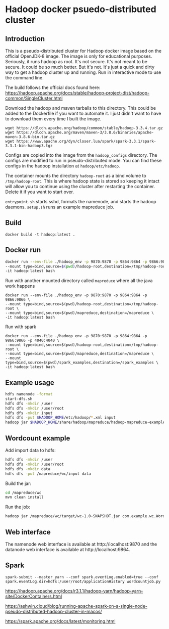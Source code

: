 # Hadoop docker psuedo-distributed cluster

## Introduction
This is a pseudo-distributed cluster for Hadoop docker image based on the official OpenJDK-8 image. The image is only for educational purposes. Seriously, it runs hadoop as root. It's not secure. It's not meant to be secure. It could be so much better. But it's not. It's just a quick and dirty way to get a hadoop cluster up and running. Run in interactive mode to use the command line.

The build follows the official docs found here:
https://hadoop.apache.org/docs/stable/hadoop-project-dist/hadoop-common/SingleCluster.html

Download the hadoop and maven tarballs to this directory. This could be added to the Dockerfile if you want to automate it. I just didn't want to have to download them every time I built the image.
```
wget https://dlcdn.apache.org/hadoop/common/stable/hadoop-3.3.4.tar.gz
wget https://dlcdn.apache.org/maven/maven-3/3.8.6/binaries/apache-maven-3.8.6-bin.tar.gz
wget https://www.apache.org/dyn/closer.lua/spark/spark-3.3.1/spark-3.3.1-bin-hadoop3.tgz
```

Configs are copied into the image from the `hadoop_configs` directory. The configs are modified to run in pseudo-distributed mode. You can find these configs in the hadoop installation at `hadoop/etc/hadoop`.

The container mounts the directory `hadoop-root` as a bind volume to `/tmp/hadoop-root`. This is where hadoop state is stored so keeping it intact will allow you to continue using the cluster after restarting the container. Delete it if you want to start over.

`entrypoint.sh` starts sshd, formats the namenode, and starts the hadoop daemons. `setup.sh` runs an example mapreduce job.

## Build
```
docker build -t hadoop:latest .
```
## Docker run

```bash
docker run --env-file ./hadoop_env -p 9870:9870 -p 9864:9864 -p 9866:9866 \
--mount type=bind,source=$(pwd)/hadoop-root,destination=/tmp/hadoop-root \
-it hadoop:latest bash
```

Run with another mounted directory called `mapreduce` where all the java work happens
```
docker run --env-file ./hadoop_env -p 9870:9870 -p 9864:9864 -p 9866:9866 \
--mount type=bind,source=$(pwd)/hadoop-root,destination=/tmp/hadoop-root \
--mount type=bind,source=$(pwd)/mapreduce,destination=/mapreduce \
-it hadoop:latest bash
```

Run with spark
```
docker run --env-file ./hadoop_env -p 9870:9870 -p 9864:9864 -p 9866:9866 -p 4040:4040 \
--mount type=bind,source=$(pwd)/hadoop-root,destination=/tmp/hadoop-root \
--mount type=bind,source=$(pwd)/mapreduce,destination=/mapreduce \
--mount type=bind,source=$(pwd)/spark_examples,destination=/spark_examples \
-it hadoop:latest bash
```
## Example usage

```bash
hdfs namenode -format
start-dfs.sh
hdfs dfs -mkdir /user
hdfs dfs -mkdir /user/root
hdfs dfs -mkdir input
hdfs dfs -put $HADOOP_HOME/etc/hadoop/*.xml input
hadoop jar $HADOOP_HOME/share/hadoop/mapreduce/hadoop-mapreduce-examples-3.3.4.jar grep input output 'dfs[a-z.]+'
```

## Wordcount example

Add import data to hdfs:

```bash
hdfs dfs -mkdir /user
hdfs dfs -mkdir /user/root
hdfs dfs -mkdir data
hdfs dfs -put /mapreduce/wc/input data
```

Build the jar:

```bash
cd /mapreduce/wc
mvn clean install
```

Run the job:

```bash
hadoop jar /mapreduce/wc/target/wc-1.0-SNAPSHOT.jar com.example.wc.WordCount input output
```

## Web interface
The namenode web interface is available at http://localhost:9870 and the datanode web interface is available at http://localhost:9864.

## Spark

```
spark-submit --master yarn --conf spark.eventLog.enabled=true --conf  spark.eventLog.dir=hdfs:/user/root/applicationHistory wordcountjob.py
```


https://hadoop.apache.org/docs/r3.1.1/hadoop-yarn/hadoop-yarn-site/DockerContainers.html


https://ashwin.cloud/blog/running-apache-spark-on-a-single-node-pseudo-distributed-hadoop-cluster-in-macos/


https://spark.apache.org/docs/latest/monitoring.html


